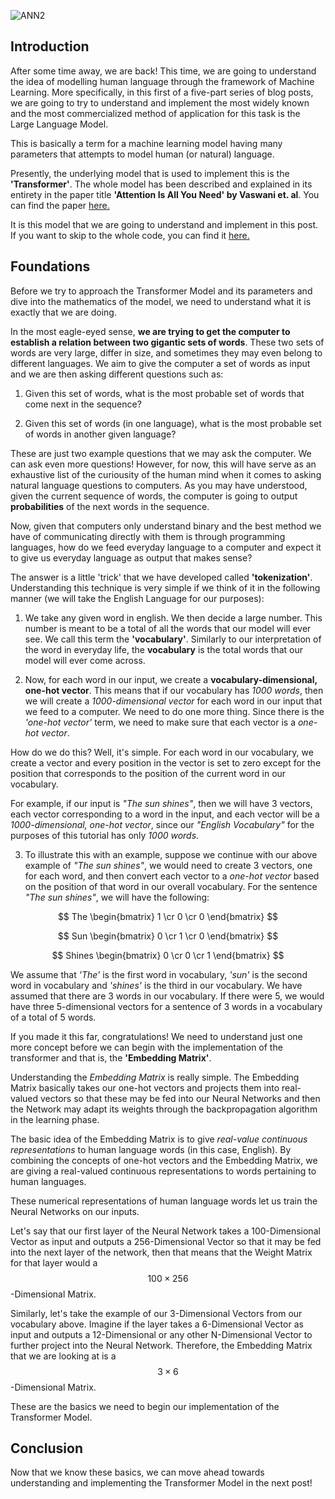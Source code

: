 ![ANN2]({{site.baseurl}}/images/understanding_language_animated.jpg)

## Introduction

After some time away, we are back! This time, we are going to understand the idea of modelling human language through the framework of Machine Learning. More specifically, in this first of a five-part series of blog posts, we are going to try to understand and implement the most widely known and the most commercialized method of application for this task is the Large Language Model. 

This is basically a term for a machine learning model having many parameters that attempts to model human (or natural) language.

Presently, the underlying model that is used to implement this is the **'Transformer'**. The whole model has been described and explained in its entirety in the paper title **'Attention Is All You Need' by Vaswani et. al**. You can find the paper [here.](https://arxiv.org/abs/1706.03762)

It is this model that we are going to understand and implement in this post. If you want to skip to the whole code, you can find it [here.](https://gist.github.com/tushar-c/d0c6b51822f1daf067b51cb68788acd7)

## Foundations

Before we try to approach the Transformer Model and its parameters and dive into the mathematics of the model, we need to understand what it is exactly that we are doing.

In the most eagle-eyed sense, **we are trying to get the computer to establish a relation between two gigantic sets of words**. These two sets of words are very large, differ in size, and sometimes they may even belong to different languages. We aim to give the computer a set of words as input and we are then asking different questions such as:

1. Given this set of words, what is the most probable set of words that come next in the sequence?

2. Given this set of words (in one language), what is the most probable set of words in another given 		  language?

These are just two example questions that we may ask the computer. We can ask even more questions! However, for now, this will have serve as an exhaustive list of the curiousity of the human mind when it comes to asking natural language questions to computers. As you may have understood, given the current sequence of words, the computer is going to output **probabilities** of the next words in the sequence.

Now, given that computers only understand binary and the best method we have of communicating directly with them is through programming languages, how do we feed everyday language to a computer and expect it to give us everyday language as output that makes sense?

The answer is a little 'trick' that we have developed called **'tokenization'**. Understanding this technique is very simple if we think of it in the following manner (we will take the English Language for our purposes):

1. We take any given word in english. We then decide a large number. This number is meant to be a total of all the words that our model will ever see. We call this term the **'vocabulary'**. Similarly to our interpretation of the word in everyday life, the **vocabulary** is the total words that our model will ever come across. 

2. Now, for each word in our input, we create a **vocabulary-dimensional, one-hot vector**. This means that if our vocabulary has _1000 words_, then we will create a _1000-dimensional vector_ for each word in our input that we feed to a computer. We need to do one more thing. Since there is the _'one-hot vector'_ term, we need to make sure that each vector is a _one-hot vector_. 

How do we do this? Well, it's simple. For each word in our vocabulary, we create a vector and every position in the vector is set to zero except for the position that corresponds to the position of the current word in our vocabulary.

For example, if our input is _"The sun shines"_, then we will have 3 vectors, each vector corresponding to a word in the input, and each vector will be a _1000-dimensional, one-hot vector_, since our _"English Vocabulary"_ for the purposes of this tutorial has only _1000 words_.

3. To illustrate this with an example, suppose we continue with our above example of _"The sun shines"_, we would need to create 3 vectors, one for each word, and then convert each vector to a _one-hot vector_ based on the position of that word in our overall vocabulary. For the sentence _"The sun shines"_, we will have the following:

$$  The  \begin{bmatrix} 1 \cr 0 \cr 0 \end{bmatrix} $$

$$  Sun  \begin{bmatrix} 0 \cr 1 \cr 0 \end{bmatrix} $$ 

$$  Shines  \begin{bmatrix} 0 \cr 0 \cr 1 \end{bmatrix} $$


We assume that _'The'_ is the first word in vocabulary, _'sun'_ is the second word in vocabulary and _'shines'_ is the third in our vocabulary. We have assumed that there are 3 words in our vocabulary. If there were 5, we would have three 5-dimensional vectors for a sentence of 3 words in a vocabulary of a total of 5 words.

If you made it this far, congratulations! We need to understand just one more concept before we can begin with the implementation of the transformer and that is, the **'Embedding Matrix'**.

Understanding the _Embedding Matrix_ is really simple. The Embedding Matrix basically takes our one-hot vectors and projects them into real-valued vectors so that these may be fed into our Neural Networks and then the Network may adapt its weights through the backpropagation algorithm in the learning phase. 

The basic idea of the Embedding Matrix is to give _real-value continuous representations_ to human language words (in this case, English). By combining the concepts of one-hot vectors and the Embedding Matrix, we are giving a real-valued continuous representations to words pertaining to human languages. 

These numerical representations of human language words let us train the Neural Networks on our inputs.

Let's say that our first layer of the Neural Network takes a 100-Dimensional Vector as input and outputs a 256-Dimensional Vector so that it may be fed into the next layer of the network, then that means that the Weight Matrix for that layer would a $$ 100 \times 256 $$-Dimensional Matrix.

Similarly, let's take the example of our 3-Dimensional Vectors from our vocabulary above. Imagine if the layer takes a 6-Dimensional Vector as input and outputs a 12-Dimensional or any other N-Dimensional Vector to further project into the Neural Network. Therefore, the Embedding Matrix that we are looking at is a $$ 3 \times 6 $$-Dimensional Matrix.

These are the basics we need to begin our implementation of the Transformer Model.

## Conclusion

Now that we know these basics, we can move ahead towards understanding and implementing the Transformer Model in the next post!
